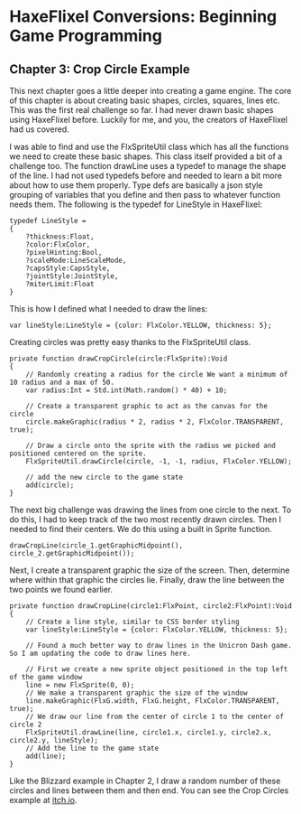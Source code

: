 # HaxeFlixel Conversions: Beginning Game Programming
## Chapter 3: Crop Circle Example

This next chapter goes a little deeper into creating a game engine. The core of this chapter is about creating basic shapes, circles, squares, lines etc. This was the first real challenge so far. I had never drawn basic shapes using HaxeFlixel before. Luckily for me, and you, the creators of HaxeFlixel had us covered.

I was able to find and use the FlxSpriteUtil class which has all the functions we need to create these basic shapes. This class itself provided a bit of a challenge too. The function drawLine uses a typedef to manage the shape of the line. I had not used typedefs before and needed to learn a bit more about how to use them properly. Type defs are basically a json style grouping of variables that you define and then pass to whatever function needs them. The following is the typedef for LineStyle in HaxeFlixel:

```
typedef LineStyle =
{
	?thickness:Float,
	?color:FlxColor,
	?pixelHinting:Bool,
	?scaleMode:LineScaleMode,
	?capsStyle:CapsStyle,
	?jointStyle:JointStyle,
	?miterLimit:Float
}
```

This is how I defined what I needed to draw the lines:

```
var lineStyle:LineStyle = {color: FlxColor.YELLOW, thickness: 5};
```

Creating circles was pretty easy thanks to the FlxSpriteUtil class.

```
private function drawCropCircle(circle:FlxSprite):Void
{
    // Randomly creating a radius for the circle We want a minimum of 10 radius and a max of 50.
    var radius:Int = Std.int(Math.random() * 40) + 10;

    // Create a transparent graphic to act as the canvas for the circle
    circle.makeGraphic(radius * 2, radius * 2, FlxColor.TRANSPARENT, true);

    // Draw a circle onto the sprite with the radius we picked and positioned centered on the sprite.
    FlxSpriteUtil.drawCircle(circle, -1, -1, radius, FlxColor.YELLOW);

    // add the new circle to the game state
    add(circle);
}
```

The next big challenge was drawing the lines from one circle to the next. To do this, I had to keep track of the two most recently drawn circles. Then I needed to find their centers. We do this using a built in Sprite function.

```
drawCropLine(circle_1.getGraphicMidpoint(), circle_2.getGraphicMidpoint());
```

Next, I create a transparent graphic the size of the screen. Then, determine where within that graphic the circles lie. Finally, draw the line between the two points we found earlier. 

```
private function drawCropLine(circle1:FlxPoint, circle2:FlxPoint):Void
{
    // Create a line style, similar to CSS border styling
    var lineStyle:LineStyle = {color: FlxColor.YELLOW, thickness: 5};

    // Found a much better way to draw lines in the Unicron Dash game. So I am updating the code to draw lines here.

    // First we create a new sprite object positioned in the top left of the game window
    line = new FlxSprite(0, 0);
    // We make a transparent graphic the size of the window
    line.makeGraphic(FlxG.width, FlxG.height, FlxColor.TRANSPARENT, true);
    // We draw our line from the center of circle 1 to the center of circle 2
    FlxSpriteUtil.drawLine(line, circle1.x, circle1.y, circle2.x, circle2.y, lineStyle);
    // Add the line to the game state
    add(line);
}
```

Like the Blizzard example in Chapter 2, I draw a random number of these circles and lines between them and then end. You can see the Crop Circles example at [itch.io](https://heroofdermwood.itch.io/bgp-ch-3-crop-circle).